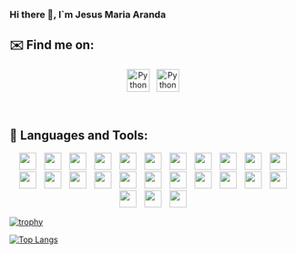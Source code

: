 ### Hi there 👋, I`m Jesus Maria Aranda 

<!--
**arandajm/arandajm** is a ✨ _special_ ✨ repository because its `README.md` (this file) appears on your GitHub profile.

Here are some ideas to get you started:

- 🔭 I’m currently working on ...
- 🌱 I’m currently learning ...
- 👯 I’m looking to collaborate on ...
- 🤔 I’m looking for help with ...
- 💬 Ask me about ...
- 📫 How to reach me: ...
- 😄 Pronouns: ...
- ⚡ Fun fact: ...
-->

## ✉️ Find me on:


<p align="center">
 <a href="https://www.linkedin.com/in/aranda-jm/" target="_blank" rel="noopener noreferrer"> <img src="https://cdn.jsdelivr.net/npm/simple-icons@v3/icons/linkedin.svg" alt="Python" height="40" style="vertical-align:top; margin:4px"></a>
 <a href="mailto:jesus.maria.aranda@gmail.com"> <img src="https://cdn.jsdelivr.net/npm/simple-icons@v3/icons/gmail.svg" alt="Python" height="40" style="vertical-align:top; margin:4px"></a>
</p>

<br />

## 🧰 Languages and Tools:
<p align="center">
  <a target="_blank" rel="noopener noreferrer" href="https://camo.githubusercontent.com/0984a2a03d3a8a3d4deb5769a2c44902d19abef9bf1f7c6db9d834a16efbb48b/68747470733a2f2f63646e2e737667706f726e2e636f6d2f6c6f676f732f6a656e6b696e732e737667"><img src="https://camo.githubusercontent.com/0984a2a03d3a8a3d4deb5769a2c44902d19abef9bf1f7c6db9d834a16efbb48b/68747470733a2f2f63646e2e737667706f726e2e636f6d2f6c6f676f732f6a656e6b696e732e737667" width="30px" height="30px" hspace="5" data-canonical-src="https://cdn.svgporn.com/logos/jenkins.svg" style="max-width:100%;"></a>  
  <a target="_blank" rel="noopener noreferrer" href="https://camo.githubusercontent.com/0794037c301f4b831f915b590be46f240f39d499d6d3a69097c931dda0acf80f/68747470733a2f2f63646e2e737667706f726e2e636f6d2f6c6f676f732f6a6972612e737667"><img src="https://camo.githubusercontent.com/0794037c301f4b831f915b590be46f240f39d499d6d3a69097c931dda0acf80f/68747470733a2f2f63646e2e737667706f726e2e636f6d2f6c6f676f732f6a6972612e737667" width="30px" height="30px" hspace="5" data-canonical-src="https://cdn.svgporn.com/logos/jira.svg" style="max-width:100%;"></a>  
  <a target="_blank" rel="noopener noreferrer" href="https://camo.githubusercontent.com/6b3fa9c81cf0e9ab62d8459f58cc160b2a458baa4411a26e5f7eaa9657e05bc5/68747470733a2f2f63646e2e737667706f726e2e636f6d2f6c6f676f732f706f73746d616e2e737667"><img src="https://camo.githubusercontent.com/6b3fa9c81cf0e9ab62d8459f58cc160b2a458baa4411a26e5f7eaa9657e05bc5/68747470733a2f2f63646e2e737667706f726e2e636f6d2f6c6f676f732f706f73746d616e2e737667" width="30px" height="30px" hspace="5" data-canonical-src="https://cdn.svgporn.com/logos/postman.svg" style="max-width:100%;"></a>  
  <a target="_blank" rel="noopener noreferrer" href="https://camo.githubusercontent.com/e128a7ebc1defedc5413a9c76cbbcdc489b0f89fb009e6a5d661bdbede30d3bd/68747470733a2f2f63646e2e737667706f726e2e636f6d2f6c6f676f732f6d6f6e676f64622e737667"><img src="https://camo.githubusercontent.com/e128a7ebc1defedc5413a9c76cbbcdc489b0f89fb009e6a5d661bdbede30d3bd/68747470733a2f2f63646e2e737667706f726e2e636f6d2f6c6f676f732f6d6f6e676f64622e737667" width="30px" height="30px" hspace="5" data-canonical-src="https://cdn.svgporn.com/logos/mongodb.svg" style="max-width:100%;"></a> 
  <a target="_blank" rel="noopener noreferrer" href="https://camo.githubusercontent.com/0a6ef04b1c423027658e0a15df6296f8b93a76459be3adc5ce69df27eaed7575/68747470733a2f2f63646e2e737667706f726e2e636f6d2f6c6f676f732f68746d6c2d352e737667"><img src="https://camo.githubusercontent.com/0a6ef04b1c423027658e0a15df6296f8b93a76459be3adc5ce69df27eaed7575/68747470733a2f2f63646e2e737667706f726e2e636f6d2f6c6f676f732f68746d6c2d352e737667" width="30px" height="30px" hspace="5" data-canonical-src="https://cdn.svgporn.com/logos/html-5.svg" style="max-width:100%;"></a>
  <a target="_blank" rel="noopener noreferrer" href="https://camo.githubusercontent.com/367dd0be4d8a115eea884c2794dd1ab8751034782a4cf9f0d0c1155fd984a7d0/68747470733a2f2f63646e2e737667706f726e2e636f6d2f6c6f676f732f6373732d332e737667"><img src="https://camo.githubusercontent.com/367dd0be4d8a115eea884c2794dd1ab8751034782a4cf9f0d0c1155fd984a7d0/68747470733a2f2f63646e2e737667706f726e2e636f6d2f6c6f676f732f6373732d332e737667" width="30px" height="30px" hspace="5" data-canonical-src="https://cdn.svgporn.com/logos/css-3.svg" style="max-width:100%;"></a>
  <a target="_blank" rel="noopener noreferrer" href="https://camo.githubusercontent.com/0c6adf0b34772f192a1c98b80ca013f2d69e954738b20062a114d9bbd245aab5/68747470733a2f2f63646e2e737667706f726e2e636f6d2f6c6f676f732f6a6176617363726970742e737667"><img src="https://camo.githubusercontent.com/0c6adf0b34772f192a1c98b80ca013f2d69e954738b20062a114d9bbd245aab5/68747470733a2f2f63646e2e737667706f726e2e636f6d2f6c6f676f732f6a6176617363726970742e737667" width="30px" height="30px" hspace="5" data-canonical-src="https://cdn.svgporn.com/logos/javascript.svg" style="max-width:100%;"></a>
  <a target="_blank" rel="noopener noreferrer" href="https://camo.githubusercontent.com/0bb402939edb9c333066f4d8c36448ad145d5b0afa1b388b871140235f501359/68747470733a2f2f63646e2e737667706f726e2e636f6d2f6c6f676f732f747970657363726970742d69636f6e2e737667"><img src="https://camo.githubusercontent.com/0bb402939edb9c333066f4d8c36448ad145d5b0afa1b388b871140235f501359/68747470733a2f2f63646e2e737667706f726e2e636f6d2f6c6f676f732f747970657363726970742d69636f6e2e737667" width="30px" height="30px" hspace="5" data-canonical-src="https://cdn.svgporn.com/logos/typescript-icon.svg" style="max-width:100%;"></a>
  <a target="_blank" rel="noopener noreferrer" href="https://camo.githubusercontent.com/258e4f46e082ec3dcfa3c4a90970a3d69d992c78c977ba7e0dd47b100a66f6f2/68747470733a2f2f63646e2e737667706f726e2e636f6d2f6c6f676f732f72656163742e737667"><img src="https://camo.githubusercontent.com/258e4f46e082ec3dcfa3c4a90970a3d69d992c78c977ba7e0dd47b100a66f6f2/68747470733a2f2f63646e2e737667706f726e2e636f6d2f6c6f676f732f72656163742e737667" width="30px" height="30px" hspace="5" data-canonical-src="https://cdn.svgporn.com/logos/react.svg" style="max-width:100%;"></a>
  <a target="_blank" rel="noopener noreferrer" href="https://camo.githubusercontent.com/c5a472600361aef03d940d262f424b49c376f66fc1ff867fba79dc0184f5d577/68747470733a2f2f63646e2e737667706f726e2e636f6d2f6c6f676f732f616e67756c61722d69636f6e2e737667"><img src="https://camo.githubusercontent.com/c5a472600361aef03d940d262f424b49c376f66fc1ff867fba79dc0184f5d577/68747470733a2f2f63646e2e737667706f726e2e636f6d2f6c6f676f732f616e67756c61722d69636f6e2e737667" width="30px" height="30px" hspace="5" data-canonical-src="https://cdn.svgporn.com/logos/angular-icon.svg" style="max-width:100%;"></a>
  <a target="_blank" rel="noopener noreferrer" href="https://camo.githubusercontent.com/43f0abd518423f1704c3b85b4b71538f18a8a233ac940ecccef9e4a8893f4e95/68747470733a2f2f63646e2e737667706f726e2e636f6d2f6c6f676f732f736173732e737667"><img src="https://camo.githubusercontent.com/43f0abd518423f1704c3b85b4b71538f18a8a233ac940ecccef9e4a8893f4e95/68747470733a2f2f63646e2e737667706f726e2e636f6d2f6c6f676f732f736173732e737667" width="30px" height="30px" hspace="5" data-canonical-src="https://cdn.svgporn.com/logos/sass.svg" style="max-width:100%;"></a>
  <a target="_blank" rel="noopener noreferrer" href="https://camo.githubusercontent.com/af486d9170c36d770475cb2626f0f6d869f4fbf1e6ea12b7cfd566a262283058/68747470733a2f2f63646e2e737667706f726e2e636f6d2f6c6f676f732f6e706d2e737667"><img src="https://camo.githubusercontent.com/af486d9170c36d770475cb2626f0f6d869f4fbf1e6ea12b7cfd566a262283058/68747470733a2f2f63646e2e737667706f726e2e636f6d2f6c6f676f732f6e706d2e737667" width="30px" height="30px" hspace="5" data-canonical-src="https://cdn.svgporn.com/logos/npm.svg" style="max-width:100%;"></a>
  <a target="_blank" rel="noopener noreferrer" href="https://camo.githubusercontent.com/2fcba7836008c09ac57d928bd0756215178d9aafc555ddb34eecd0b9653fbcb3/68747470733a2f2f63646e2e737667706f726e2e636f6d2f6c6f676f732f626162656c2e737667"><img src="https://camo.githubusercontent.com/2fcba7836008c09ac57d928bd0756215178d9aafc555ddb34eecd0b9653fbcb3/68747470733a2f2f63646e2e737667706f726e2e636f6d2f6c6f676f732f626162656c2e737667" width="30px" height="30px" hspace="5" data-canonical-src="https://cdn.svgporn.com/logos/babel.svg" style="max-width:100%;"></a>
  <a target="_blank" rel="noopener noreferrer" href="https://camo.githubusercontent.com/3bb4e08007aeb844bff964ccb7d928b237019cf9c83a37ac66f763cd01d8ce1a/68747470733a2f2f63646e2e737667706f726e2e636f6d2f6c6f676f732f6e6f64656a732d69636f6e2e737667"><img src="https://camo.githubusercontent.com/3bb4e08007aeb844bff964ccb7d928b237019cf9c83a37ac66f763cd01d8ce1a/68747470733a2f2f63646e2e737667706f726e2e636f6d2f6c6f676f732f6e6f64656a732d69636f6e2e737667" width="30px" height="30px" hspace="5" data-canonical-src="https://cdn.svgporn.com/logos/nodejs-icon.svg" style="max-width:100%;"></a>
  <a target="_blank" rel="noopener noreferrer" href="https://camo.githubusercontent.com/1b6bcb75fd55036a4d54b2737259d4f8d3217e74917d86c2e5a6614eac6ff799/68747470733a2f2f63646e2e737667706f726e2e636f6d2f6c6f676f732f6e6f64656d6f6e2e737667"><img src="https://camo.githubusercontent.com/1b6bcb75fd55036a4d54b2737259d4f8d3217e74917d86c2e5a6614eac6ff799/68747470733a2f2f63646e2e737667706f726e2e636f6d2f6c6f676f732f6e6f64656d6f6e2e737667" width="30px" height="30px" hspace="5" data-canonical-src="https://cdn.svgporn.com/logos/nodemon.svg" style="max-width:100%;"></a>
  <a target="_blank" rel="noopener noreferrer" href="https://camo.githubusercontent.com/d2821617ebb471dac3033a3e0b8e17c692f6ed59c0c9ad8acdfa7562a6ea6a81/68747470733a2f2f63646e2e737667706f726e2e636f6d2f6c6f676f732f6769742d69636f6e2e737667"><img src="https://camo.githubusercontent.com/d2821617ebb471dac3033a3e0b8e17c692f6ed59c0c9ad8acdfa7562a6ea6a81/68747470733a2f2f63646e2e737667706f726e2e636f6d2f6c6f676f732f6769742d69636f6e2e737667" width="30px" height="30px" hspace="5" data-canonical-src="https://cdn.svgporn.com/logos/git-icon.svg" style="max-width:100%;"></a>
  <a target="_blank" rel="noopener noreferrer" href="https://camo.githubusercontent.com/bffb4bdbf5fef80832f16ae708b8743c0c5a1391cc0348b9f97a92851a0ab375/68747470733a2f2f63646e2e737667706f726e2e636f6d2f6c6f676f732f646f636b65722d69636f6e2e737667"><img src="https://camo.githubusercontent.com/bffb4bdbf5fef80832f16ae708b8743c0c5a1391cc0348b9f97a92851a0ab375/68747470733a2f2f63646e2e737667706f726e2e636f6d2f6c6f676f732f646f636b65722d69636f6e2e737667" width="30px" height="30px" hspace="5" data-canonical-src="https://cdn.svgporn.com/logos/docker-icon.svg" style="max-width:100%;"></a>  
  <a target="_blank" rel="noopener noreferrer" href="https://camo.githubusercontent.com/13dab343af62a5dbed682724bf0985e6b5261a23d0be14c9015d43405daa2f6b/68747470733a2f2f63646e2e737667706f726e2e636f6d2f6c6f676f732f6177732e737667"><img src="https://camo.githubusercontent.com/13dab343af62a5dbed682724bf0985e6b5261a23d0be14c9015d43405daa2f6b/68747470733a2f2f63646e2e737667706f726e2e636f6d2f6c6f676f732f6177732e737667" width="30px" height="30px" hspace="5" data-canonical-src="https://cdn.svgporn.com/logos/aws.svg" style="max-width:100%;"></a>
  <a target="_blank" rel="noopener noreferrer" href="https://camo.githubusercontent.com/3f561621200c809ef1a6047b0539b47124a15ed75d374536846af8ad4c04b50c/68747470733a2f2f63646e2e737667706f726e2e636f6d2f6c6f676f732f676f6f676c652d636c6f75642e737667"><img src="https://camo.githubusercontent.com/3f561621200c809ef1a6047b0539b47124a15ed75d374536846af8ad4c04b50c/68747470733a2f2f63646e2e737667706f726e2e636f6d2f6c6f676f732f676f6f676c652d636c6f75642e737667" width="30px" height="30px" hspace="5" data-canonical-src="https://cdn.svgporn.com/logos/google-cloud.svg" style="max-width:100%;"></a>
  <a target="_blank" rel="noopener noreferrer" href="https://camo.githubusercontent.com/25d520c2a6b1982104ced9b0cc3d72a0c9eaaba575ef4d3b87a00b1725c91bd7/68747470733a2f2f63646e2e737667706f726e2e636f6d2f6c6f676f732f736c61636b2d69636f6e2e737667"><img src="https://camo.githubusercontent.com/25d520c2a6b1982104ced9b0cc3d72a0c9eaaba575ef4d3b87a00b1725c91bd7/68747470733a2f2f63646e2e737667706f726e2e636f6d2f6c6f676f732f736c61636b2d69636f6e2e737667" width="30px" height="30px" hspace="5" data-canonical-src="https://cdn.svgporn.com/logos/slack-icon.svg" style="max-width:100%;"></a>
  <a target="_blank" rel="noopener noreferrer" href="https://camo.githubusercontent.com/2bb57a10ed33316891dd8b897506661383ec08ec23fdfddb321c47b1199a834e/68747470733a2f2f63646e2e737667706f726e2e636f6d2f6c6f676f732f70726f746163746f722e737667"><img src="https://camo.githubusercontent.com/2bb57a10ed33316891dd8b897506661383ec08ec23fdfddb321c47b1199a834e/68747470733a2f2f63646e2e737667706f726e2e636f6d2f6c6f676f732f70726f746163746f722e737667" width="30px" height="30px" hspace="5" data-canonical-src="https://cdn.svgporn.com/logos/protactor.svg" style="max-width:100%;"></a>
 <a target="_blank" rel="noopener noreferrer" href="https://camo.githubusercontent.com/0eb9967c255e62ed94ab84b813bb2359a047865026c482bdcb3f6eb215699119/68747470733a2f2f63646e2e737667706f726e2e636f6d2f6c6f676f732f6a6176612e737667"><img src="https://camo.githubusercontent.com/0eb9967c255e62ed94ab84b813bb2359a047865026c482bdcb3f6eb215699119/68747470733a2f2f63646e2e737667706f726e2e636f6d2f6c6f676f732f6a6176612e737667" width="30px" height="30px" hspace="5" data-canonical-src="https://cdn.svgporn.com/logos/java.svg" style="max-width:100%;"></a>
  <a target="_blank" rel="noopener noreferrer" href="https://camo.githubusercontent.com/49ba0b38a29b3986fb8db24be7d379c47587f6b84bd3be5b9b79f4dcb89a793a/68747470733a2f2f63646e2e737667706f726e2e636f6d2f6c6f676f732f737072696e672d69636f6e2e737667"><img src="https://camo.githubusercontent.com/49ba0b38a29b3986fb8db24be7d379c47587f6b84bd3be5b9b79f4dcb89a793a/68747470733a2f2f63646e2e737667706f726e2e636f6d2f6c6f676f732f737072696e672d69636f6e2e737667" width="30px" height="30px" hspace="5" data-canonical-src="https://cdn.svgporn.com/logos/spring-icon.svg" style="max-width:100%;"></a>
  <a target="_blank" rel="noopener noreferrer" href="https://camo.githubusercontent.com/96e43701d83561899724a89d71187445b7b8f4fe84518a3ea5bec8f85bd207bf/68747470733a2f2f63646e2e737667706f726e2e636f6d2f6c6f676f732f737761676765722e737667"><img src="https://camo.githubusercontent.com/96e43701d83561899724a89d71187445b7b8f4fe84518a3ea5bec8f85bd207bf/68747470733a2f2f63646e2e737667706f726e2e636f6d2f6c6f676f732f737761676765722e737667" width="30px" height="30px" hspace="5" data-canonical-src="https://cdn.svgporn.com/logos/swagger.svg" style="max-width:100%;"></a>
  <a target="_blank" rel="noopener noreferrer" href="https://camo.githubusercontent.com/e34e04eeeced316c268974bb91c5a9231ca5ec3135aa1050de23bbfb2a1ac298/68747470733a2f2f63646e2e737667706f726e2e636f6d2f6c6f676f732f6d6176656e2e737667"><img src="https://camo.githubusercontent.com/e34e04eeeced316c268974bb91c5a9231ca5ec3135aa1050de23bbfb2a1ac298/68747470733a2f2f63646e2e737667706f726e2e636f6d2f6c6f676f732f6d6176656e2e737667" width="30px" height="30px" hspace="5" data-canonical-src="https://cdn.svgporn.com/logos/maven.svg" style="max-width:100%;"></a>
</div>

<p align="center">
</p>


[![trophy](https://github-profile-trophy.vercel.app/?username=arandajm&theme=onedark)](https://github.com/ryo-ma/github-profile-trophy)

[![Top Langs](https://github-readme-stats.vercel.app/api/top-langs/?username=arandajm&layout=compact)](https://github.com/anuraghazra/github-readme-stats)
